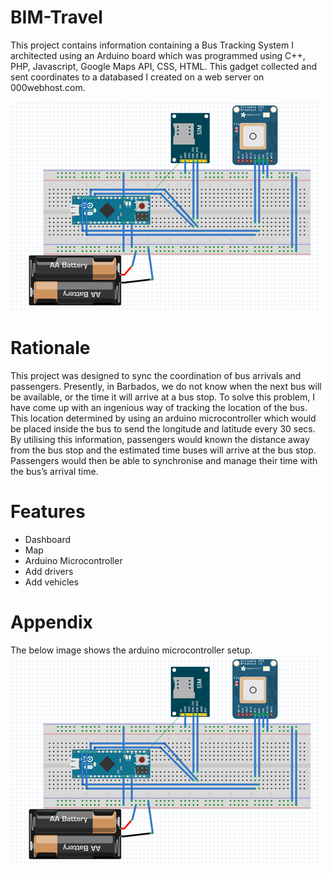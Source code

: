 # BIM-Travel
This project contains information containing a Bus Tracking System I architected using an Arduino board which was programmed using C++, PHP, Javascript, Google Maps API, CSS, HTML. This gadget collected and sent coordinates to a databased I created on a web server on 000webhost.com.

![logo](https://github.com/khalilgreenidge/BIM-Travel/blob/main/image.png "logo")

# Rationale
This project was designed to sync the coordination of bus arrivals and passengers.  Presently, in Barbados, we do not know when the next bus will be available, or the time it will arrive at a bus stop. To solve this problem, I have come up with an ingenious way of tracking the location of the bus. This location determined by using an arduino microcontroller which would be placed inside the bus to send the longitude and latitude every 30 secs. By utilising this information, passengers would known the distance away from the bus stop and the estimated time buses will arrive at the bus stop. Passengers would then be able to synchronise and manage their time with the bus’s arrival time.

# Features
- Dashboard
- Map
- Arduino Microcontroller
- Add drivers
- Add vehicles


# Appendix
The below image shows the arduino microcontroller setup.
![logo](https://github.com/khalilgreenidge/BIM-Travel/blob/main/sketch.png "arduino")
